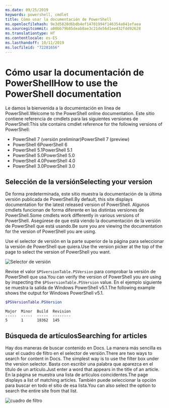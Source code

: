 ```yaml
---
ms.date: 09/25/2019
keywords: powershell, cmdlet
title: Cómo usar la documentación de PowerShell
ms.openlocfilehash: 9e3d5828d6bdb4ef14701994f146354a041efaea
ms.sourcegitcommit: a80bb79b85deab8ae3c21de56d1ee432fdd92628
ms.translationtype: HT
ms.contentlocale: es-ES
ms.lasthandoff: 10/11/2019
ms.locfileid: "72281656"
---
```

# <a name="how-to-use-the-powershell-documentation"></a><span data-ttu-id="64339-103">Cómo usar la documentación de PowerShell</span><span class="sxs-lookup"><span data-stu-id="64339-103">How to use the PowerShell documentation</span></span>

<span data-ttu-id="64339-104">Le damos la bienvenida a la documentación en línea de PowerShell.</span><span class="sxs-lookup"><span data-stu-id="64339-104">Welcome to the PowerShell online documentation.</span></span> <span data-ttu-id="64339-105">Este sitio contiene referencia de cmdlets para las siguientes versiones de PowerShell:</span><span class="sxs-lookup"><span data-stu-id="64339-105">This site contains cmdlet reference for the following versions of PowerShell:</span></span>

- <span data-ttu-id="64339-106">PowerShell 7 (versión preliminar)</span><span class="sxs-lookup"><span data-stu-id="64339-106">PowerShell 7 (preview)</span></span>
- <span data-ttu-id="64339-107">PowerShell 6</span><span class="sxs-lookup"><span data-stu-id="64339-107">PowerShell 6</span></span>
- <span data-ttu-id="64339-108">PowerShell 5.1</span><span class="sxs-lookup"><span data-stu-id="64339-108">PowerShell 5.1</span></span>
- <span data-ttu-id="64339-109">PowerShell 5.0</span><span class="sxs-lookup"><span data-stu-id="64339-109">PowerShell 5.0</span></span>
- <span data-ttu-id="64339-110">PowerShell 4.0</span><span class="sxs-lookup"><span data-stu-id="64339-110">PowerShell 4.0</span></span>
- <span data-ttu-id="64339-111">PowerShell 3.0</span><span class="sxs-lookup"><span data-stu-id="64339-111">PowerShell 3.0</span></span>

## <a name="selecting-your-version"></a><span data-ttu-id="64339-112">Selección de la versión</span><span class="sxs-lookup"><span data-stu-id="64339-112">Selecting your version</span></span>

<span data-ttu-id="64339-113">De forma predeterminada, este sitio muestra la documentación de la última versión publicada de PowerShell.</span><span class="sxs-lookup"><span data-stu-id="64339-113">By default, this site displays documentation for the latest released version of PowerShell.</span></span> <span data-ttu-id="64339-114">Algunos cmdlets funcionan de forma diferente en las distintas versiones de PowerShell.</span><span class="sxs-lookup"><span data-stu-id="64339-114">Some cmdlets work differently in various versions of PowerShell.</span></span> <span data-ttu-id="64339-115">Asegúrese de que está viendo la documentación de la versión de PowerShell que está usando.</span><span class="sxs-lookup"><span data-stu-id="64339-115">Be sure you are viewing the documentation for the version of PowerShell you are using.</span></span>

<span data-ttu-id="64339-116">Use el selector de versión en la parte superior de la página para seleccionar la versión de PowerShell que quiera.</span><span class="sxs-lookup"><span data-stu-id="64339-116">Use the version picker at the top of the page to select the version of PowerShell you want.</span></span>

![Selector de versión](images/how-to-use-docs/picker-vall.gif)

<span data-ttu-id="64339-118">Revise el valor `$PSversionTable.PSVersion` para comprobar la versión de PowerShell que usa.</span><span class="sxs-lookup"><span data-stu-id="64339-118">You can verify the version of PowerShell you are using by inspecting the `$PSversionTable.PSVersion` value.</span></span> <span data-ttu-id="64339-119">En el ejemplo siguiente se muestra la salida de Windows PowerShell v5.1.</span><span class="sxs-lookup"><span data-stu-id="64339-119">The following example shows the output for Windows PowerShell v5.1.</span></span>

```powershell
$PSVersionTable.PSVersion
```

```Output
Major  Minor  Build  Revision
-----  -----  -----  --------
5      1      18362  145
```

## <a name="searching-for-articles"></a><span data-ttu-id="64339-120">Búsqueda de artículos</span><span class="sxs-lookup"><span data-stu-id="64339-120">Searching for articles</span></span>

<span data-ttu-id="64339-121">Hay dos maneras de buscar contenido en Docs. La manera más sencilla es usar el cuadro de filtro en el selector de versión.</span><span class="sxs-lookup"><span data-stu-id="64339-121">There are two ways to search for content in Docs. The simplest way is to use the filter box under the version selector.</span></span> <span data-ttu-id="64339-122">Basta con escribir una palabra que aparezca en el título de un artículo.</span><span class="sxs-lookup"><span data-stu-id="64339-122">Just enter a word that appears in the title of an article.</span></span> <span data-ttu-id="64339-123">En la página se muestra una lista de artículos coincidentes.</span><span class="sxs-lookup"><span data-stu-id="64339-123">The page displays a list of matching articles.</span></span> <span data-ttu-id="64339-124">También puede seleccionar la opción para buscar en todo el sitio de esa lista.</span><span class="sxs-lookup"><span data-stu-id="64339-124">You can also select the option to search the entire site from that list.</span></span>

![cuadro de filtro](images/how-to-use-docs/filter-search.gif)
